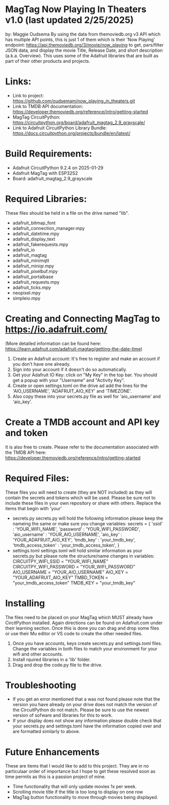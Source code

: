# MagTag Now Playing In Theaters v1.0 (last updated 2/25/2025)
by: Maggie Oudsema
By using the data from themoviedb.org v3 API which has multiple API points, this is just 1 of them which is their 'Now Playing' endpoint: https://api.themoviedb.org/3/movie/now_playing to get, pars/filter JSON data, and display the movie Title, Release Date, and short description (a.k.a. Overview). This uses some of the Adafruit libraries that are built as part of their other products and projects.

# Links:
- Link to project: https://github.com/oudsemam/now_playing_in_theaters.git
- Link to TMDB API documentation: https://developer.themoviedb.org/reference/intro/getting-started
- MagTag CircuitPython: https://circuitpython.org/board/adafruit_magtag_2.9_grayscale/
- Link to Adafruit CircuitPython Library Bundle: https://docs.circuitpython.org/projects/bundle/en/latest/

# Build Requirements:
- Adafruit CircuitPython 9.2.4 on 2025-01-29
- Adafruit MagTag with ESP32S2
- Board: adafruit_magtag_2.9_grayscale


# Required Libraries:
These files should be held in a file on the drive named "lib". 
- adafruit_bitmap_font
- adafruit_connection_manager.mpy
- adafruit_datetime.mpy
- adafruit_display_text
- adafruit_fakerequests.mpy
- adafruit_io
- adafruit_magtag
- adafruit_minimqtt
- adafruit_miniqr.mpy
- adafruit_pixelbuf.mpy
- adafruit_portalbase
- adafruit_requests.mpy
- adafruit_ticks.mpy
- neopixel.mpy
- simpleio.mpy


# Creating and Connecting MagTag to https://io.adafruit.com/ 
(More detailed information can be found here: https://learn.adafruit.com/adafruit-magtag/getting-the-date-time)
1) Create an Adafruit account: It's free to register and make an account if you don't have one already.
2) Sign into your account if it doesn't do so automatically.
3) Get your Adafruit IO Key: click on "My Key" in the top bar. You should get a popup with your "Username" and "Activity Key".
4) Create or open settings.toml on the drive ad add the lines for the 'AIO_USERNAME', 'ADAFRUIT_AIO_KEY' and 'TIMEZONE'.
5) Also copy these into your secrets.py file as well for 'aio_username' and 'aio_key'.


# Create a TMDB account and API key and token 
It is also free to create. Please refer to the documentation associated with the TMDB API here: https://developer.themoviedb.org/reference/intro/getting-started


# Required Files:
These files you will need to create (they are NOT included) as they will contain the secrets and tokens which will be used. Please be sure not to include these files in your own repository or share with others. Replace the items that begin with 'your'
- secrets.py
secrets.py will hold the following information please keep the nameing the same or make sure you change variables:
secrets = {
    'ssid' : 'YOUR_WIFI_NAME',
    'password' : 'YOUR_WIFI_PASSWORD',
    'aio_username' : 'YOUR_AIO_USERNAME',
    'aio_key' : 'YOUR_ADAFRUIT_AIO_KEY',
    'tmdb_key' : 'your_tmdb_key',
    'tmdb_access_token' : 'your_tmdb_access_token',
}
- settings.toml
settings.toml will hold similar information as your secrets.py but please note the structure/name changes in variables:
CIRCUITPY_WIFI_SSID = "YOUR_WIFI_NAME"
CIRCUITPY_WIFI_PASSWORD = "YOUR_WIFI_PASSWORD"
AIO_USERNAME = "YOUR_AIO_USERNAME"
AIO_KEY = "YOUR_ADAFRUIT_AIO_KEY"
TMBD_TOKEN = "your_tmdb_access_token"
TMDB_KEY = "your_tmdb_key"

# Installing
The files need to be placed on your MagTag which MUST already have CircitPython installed. Again directions can be found on Adafruit.com under their learning section. Once this is done you can drag and drop some files or use their Mu editor or VS code to create the other needed files.
1) Once you have accounts, keys create secrets.py and settings.toml files. Change the variables in both files to match your environment for your wifi and other accounts.
2) Install rquired libraries in a 'lib' folder.
3) Drag and drop the code.py file to the drive.

# Troubleshooting
- If you get an error mentioned that a <module> was not found please note that the version you have already on your drive does not match the version of the CircuitPython do not match. Please be sure to use the newest version of sofware and libraries for this to work. 
- If your display does not show any information please double check that your secrets.py and settings.toml have the information copied over and are formatted similarly to above.

# Future Enhancements
These are items that I would like to add to this project. They are in no particulaar order of importance but I hope to get these resolved soon as time permits as this is a passion project of mine.
- Time functionality that will only update movies 1x per week.
- Scrolling movie title if the title is too long to display on one row
- MagTag button functionality to move through movies being displayed.